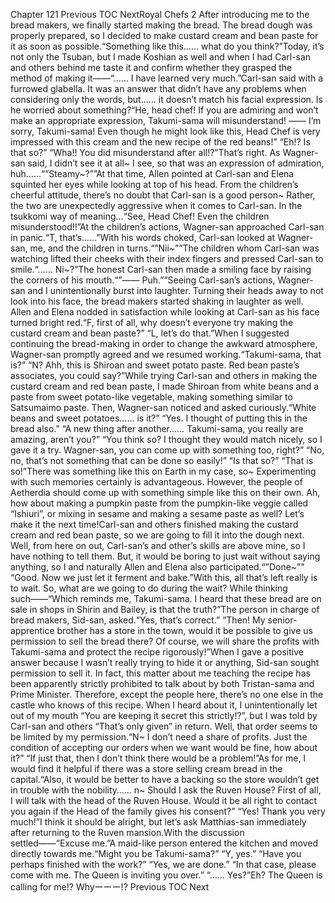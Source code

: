 Chapter 121 Previous TOC NextRoyal Chefs 2 After introducing me to the bread makers, we finally started making the bread. The bread dough was properly prepared, so I decided to make custard cream and bean paste for it as soon as possible.“Something like this…… what do you think?”Today, it’s not only the Tsuban, but I made Koshian as well and when I had Carl-san and others behind me taste it and confirm whether they grasped the method of making it――“…… I have learned very much.”Carl-san said with a furrowed glabella. It was an answer that didn’t have any problems when considering only the words, but…… it doesn’t match his facial expression. Is he worried about something?“He, head chef! If you are admiring and won’t make an appropriate expression, Takumi-sama will misunderstand! ―― I’m sorry, Takumi-sama! Even though he might look like this, Head Chef is very impressed with this cream and the new recipe of the red beans!” “Eh!? Is that so?” “Wha!! You did misunderstand after all!?”That’s right. As Wagner-san said, I didn’t see it at all~ I see, so that was an expression of admiration, huh……“”Steamy~?””At that time, Allen pointed at Carl-san and Elena squinted her eyes while looking at top of his head. From the children’s cheerful attitude, there’s no doubt that Carl-san is a good person~ Rather, the two are unexpectedly aggressive when it comes to Carl-san. In the tsukkomi way of meaning…“See, Head Chef! Even the children misunderstood!!”At the children’s actions, Wagner-san approached Carl-san in panic.“T, that’s……”With his words choked, Carl-san looked at Wagner-san, me, and the children in turns.“”Nii~””The children whom Carl-san was watching lifted their cheeks with their index fingers and pressed Carl-san to smile.“…… Ni~?”The honest Carl-san then made a smiling face by raising the corners of his mouth.“”―― Puh.””Seeing Carl-san’s actions, Wagner-san and I unintentionally burst into laughter. Turning their heads away to not look into his face, the bread makers started shaking in laughter as well. Allen and Elena nodded in satisfaction while looking at Carl-san as his face turned bright red.“F, first of all, why doesn’t everyone try making the custard cream and bean paste?” “L, let’s do that.”When I suggested continuing the bread-making in order to change the awkward atmosphere, Wagner-san promptly agreed and we resumed working.“Takumi-sama, that is?” “N? Ahh, this is Shiroan and sweet potato paste. Red bean paste’s associates, you could say?”While trying Carl-san and others in making the custard cream and red bean paste, I made Shiroan from white beans and a paste from sweet potato-like vegetable, making something similar to Satsumaimo paste. Then, Wagner-san noticed and asked curiously.“White beans and sweet potatoes…… is it?” “Yes. I thought of putting this in the bread also.” “A new thing after another…… Takumi-sama, you really are amazing, aren’t you?” “You think so? I thought they would match nicely, so I gave it a try. Wagner-san, you can come up with something too, right?” “No, no, that’s not something that can be done so easily!” “Is that so?” “That is so!”There was something like this on Earth in my case, so~ Experimenting with such memories certainly is advantageous. However, the people of Aetherdia should come up with something simple like this on their own. Ah, how about making a pumpkin paste from the pumpkin-like veggie called “Ishiuri”, or mixing in sesame and making a sesame paste as well? Let’s make it the next time!Carl-san and others finished making the custard cream and red bean paste, so we are going to fill it into the dough next. Well, from here on out, Carl-san’s and other’s skills are above mine, so I have nothing to tell them. But, it would be boring to just wait without saying anything, so I and naturally Allen and Elena also participated.“”Done~”” “Good. Now we just let it ferment and bake.”With this, all that’s left really is to wait. So, what are we going to do during the wait? While thinking such――“Which reminds me, Takumi-sama. I heard that these bread are on sale in shops in Shirin and Bailey, is that the truth?”The person in charge of bread makers, Sid-san, asked.“Yes, that’s correct.” “Then! My senior-apprentice brother has a store in the town, would it be possible to give us permission to sell the bread there? Of course, we will share the profits with Takumi-sama and protect the recipe rigorously!”When I gave a positive answer because I wasn’t really trying to hide it or anything, Sid-san sought permission to sell it. In fact, this matter about me teaching the recipe has been apparently strictly prohibited to talk about by both Tristan-sama and Prime Minister. Therefore, except the people here, there’s no one else in the castle who knows of this recipe. When I heard about it, I unintentionally let out of my mouth “You are keeping it secret this strictly!?”, but I was told by Carl-san and others “That’s only given” in return. Well, that order seems to be limited by my permission.“N~ I don’t need a share of profits. Just the condition of accepting our orders when we want would be fine, how about it?” “If just that, then I don’t think there would be a problem!”As for me, I would find it helpful if there was a store selling cream bread in the capital.“Also, it would be better to have a backing so the store wouldn’t get in trouble with the nobility…… n~ Should I ask the Ruven House? First of all, I will talk with the head of the Ruven House. Would it be all right to contact you again if the Head of the family gives his consent?” “Yes! Thank you very much!”I think it should be alright, but let’s ask Matthias-san immediately after returning to the Ruven mansion.With the discussion settled――“Excuse me.”A maid-like person entered the kitchen and moved directly towards me.“Might you be Takumi-sama?” “Y, yes.” “Have you perhaps finished with the work?” “Yes, we are done.” “In that case, please come with me. The Queen is inviting you over.” “…… Yes?”Eh? The Queen is calling for me!? Whyーーー!? Previous TOC Next